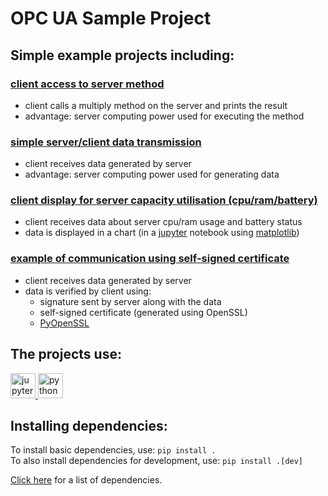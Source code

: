 # OPC UA Sample Project

## Simple example projects including:

### [client access to server method](./src/MethodsServerSimple)
* client calls a multiply method on the server and prints the result
* advantage: server computing power used for executing the method

### [simple server/client data transmission](./src/DAServerSimple)
* client receives data generated by server
* advantage: server computing power used for generating data

### [client display for server capacity utilisation (cpu/ram/battery)](./src/DAServerData)
* client receives data about server cpu/ram usage and battery status
* data is displayed in a chart (in a [jupyter](https://github.com/jupyter/jupyter) notebook using [matplotlib](https://github.com/matplotlib/matplotlib))

### [example of communication using self-signed certificate](./src/DAServerSelfSigned)
* client receives data generated by server
* data is verified by client using:
  * signature sent by server along with the data
  * self-signed certificate (generated using OpenSSL)
  * [PyOpenSSL](https://github.com/msabramo/pyOpenSSL)

## The projects use:

<a href="https://en.wikipedia.org/wiki/Project_Jupyter#Jupyter_Notebook" target="_blank"> <img src="https://cdn.jsdelivr.net/gh/devicons/devicon/icons/jupyter/jupyter-original.svg" alt="jupyter notebook" width="40" height="40"/> </a>
<a href="https://en.wikipedia.org/wiki/Python_(programming_language)" target="_blank"> <img src="https://cdn.jsdelivr.net/gh/devicons/devicon/icons/python/python-original.svg" alt="python" width="40" height="40"/> </a>


## Installing dependencies:

To install basic dependencies, use: `pip install .`\
To also install dependencies for development, use: `pip install .[dev]`

[Click here](https://github.com/Kefaku/opcua-example/network/dependencies) for a list of dependencies.
